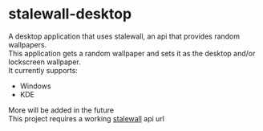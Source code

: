 # stalewall-desktop

A desktop application that uses stalewall, an api that provides random wallpapers.  
This application gets a random wallpaper and sets it as the desktop and/or lockscreen wallpaper.  
It currently supports:

- Windows
- KDE

More will be added in the future  
This project requires a working [stalewall](https://github.com/spacefall/stalewall) api url